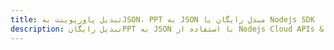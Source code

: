 ---title: تبدیل پاورپوینت بهJSON، PPT به JSON مبدل رایگان یا Nodejs SDKdescription: تبدیل رایگانPPT به JSON با استفاده از Nodejs Cloud APIs & SDK. همچنین اسناد Microsoft PowerPoint را در Cloud ایجاد، ویرایش و رندر کنید.---
